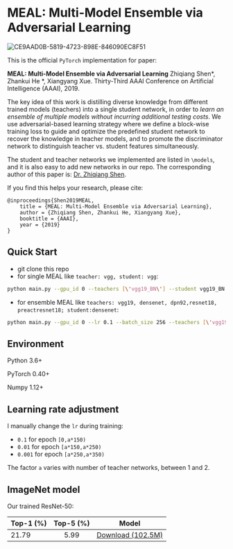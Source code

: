 # MEAL: Multi-Model Ensemble via Adversarial Learning

![CE9AAD0B-5819-4723-898E-846090EC8F51](https://ws3.sinaimg.cn/large/006tNbRwgy1fxwqjmvesvj31960j6q8s.jpg)

This is the official `PyTorch` implementation for paper:

**MEAL: Multi-Model Ensemble via Adversarial Learning** Zhiqiang Shen*, Zhankui He *, Xiangyang Xue.
Thirty-Third AAAI Conference on Artificial Intelligence (AAAI), 2019.

The key idea of this work is distilling diverse knowledge from different trained models (teachers) into a single student network, in order to *learn an ensemble of multiple models without incurring additional testing costs*. We use adversarial-based learning strategy where we define a block-wise training loss to guide and optimize the predefined student network to recover the knowledge in teacher models, and to promote the discriminator network to distinguish teacher vs. student features simultaneously.

The student and teacher networks we implemented are listed in `\models`, and it is also easy to add new networks in our repo. The corresponding author of this paper is: [Dr. Zhiqiang Shen](http://zhiqiangshen.com).

If you find this helps your research, please cite:

	@inproceedings{Shen2019MEAL,
		title = {MEAL: Multi-Model Ensemble via Adversarial Learning},
		author = {Zhiqiang Shen, Zhankui He, Xiangyang Xue},
		booktitle = {AAAI},
		year = {2019}
	}

## Quick Start
- git clone this repo
- for single MEAL like `teacher: vgg, student: vgg`:
```bash
python main.py --gpu_id 0 --teachers [\'vgg19_BN\'] --student vgg19_BN --d_lr 1e-3 --fc_out 1 --pool_out avg --loss ce --adv 1 --out_layer [0,1,2,3,4] --out_dims [10000,5000,1000,500,10] --gamma [0.001,0.01,0.05,0.1,1] --eta [1,1,1,1,1] --name vgg_test
```
- for ensemble MEAL like `teachers: vgg19, densenet, dpn92,resnet18, preactresnet18; student:densenet`:
```bash
python main.py --gpu_id 0 --lr 0.1 --batch_size 256 --teachers [\'vgg19_BN\',\'dpn92\',\'resnet18\',\'preactresnet18\',\'densenet_cifar\'] --student densenet_cifar --d_lr 1e-3 --fc_out 1 --pool_out avg --loss ce --adv 1 --gamma [1,1,1,1,1] --eta [1,1,1,1,1] --name 5_ensemble_for_densenet --out_layer [-1] 
```

## Environment
Python 3.6+

PyTorch 0.40+

Numpy 1.12+ 

## Learning rate adjustment
I manually change the `lr` during training:
- `0.1` for epoch `[0,a*150)`
- `0.01` for epoch `[a*150,a*250)`
- `0.001` for epoch `[a*250,a*350)`

The factor `a` varies with number of teacher networks, between 1 and 2.

## ImageNet model
Our trained ResNet-50:

| Top-1 (%) | Top-5 (%)  | Model
|:-------|:-----:|:-----:|
| 21.79 | 5.99| [Download (102.5M)](https://drive.google.com/open?id=1x6SUiPWbqIKtdF_XRtEBQuinRfHUiRvm) |